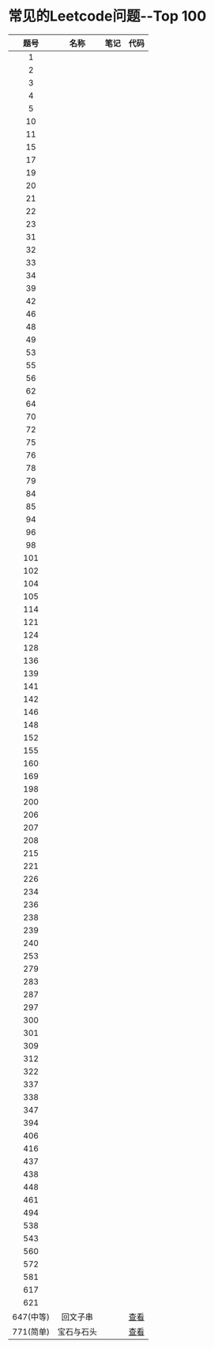 # 常见的Leetcode问题--Top 100 
| 题号 | 名称 | 笔记 | 代码 |
| :--: | :--: | :--: | :--: |
| 1 | | | | 
| 2 | | | | 
| 3 | | | | 
| 4 | | | | 
| 5 | | | | 
| 10 | | | | 
| 11 | | | | 
| 15 | | | | 
| 17 | | | | 
| 19 | | | | 
| 20 | | | | 
| 21 | | | | 
| 22 | | | | 
| 23 | | | | 
| 31 | | | | 
| 32 | | | | 
| 33 | | | | 
| 34 | | | | 
| 39 | | | | 
| 42 | | | | 
| 46 | | | | 
| 48 | | | | 
| 49 | | | | 
| 53 | | | | 
| 55 | | | | 
| 56 | | | | 
| 62 | | | | 
| 64 | | | | 
| 70 | | | | 
| 72 | | | | 
| 75 | | | | 
| 76 | | | | 
| 78 | | | | 
| 79 | | | | 
| 84 | | | | 
| 85 | | | | 
| 94 | | | | 
| 96 | | | | 
| 98 | | | | 
| 101 | | | | 
| 102 | | | | 
| 104 | | | | 
| 105 | | | | 
| 114 | | | | 
| 121 | | | | 
| 124 | | | | 
| 128 | | | | 
| 136 | | | | 
| 139 | | | | 
| 141 | | | | 
| 142 | | | | 
| 146 | | | | 
| 148 | | | | 
| 152 | | | | 
| 155 | | | | 
| 160 | | | | 
| 169 | | | | 
| 198 | | | | 
| 200 | | | | 
| 206 | | | | 
| 207 | | | | 
| 208 | | | | 
| 215 | | | | 
| 221 | | | | 
| 226 | | | | 
| 234 | | | | 
| 236 | | | | 
| 238 | | | | 
| 239 | | | | 
| 240 | | | | 
| 253 | | | | 
| 279 | | | | 
| 283 | | | | 
| 287 | | | | 
| 297 | | | | 
| 300 | | | | 
| 301 | | | | 
| 309 | | | | 
| 312 | | | | 
| 322 | | | | 
| 337 | | | | 
| 338 | | | | 
| 347 | | | | 
| 394 | | | | 
| 406 | | | | 
| 416 | | | | 
| 437 | | | | 
| 438 | | | | 
| 448 | | | | 
| 461 | | | | 
| 494 | | | | 
| 538 | | | | 
| 543 | | | | 
| 560 | | | | 
| 572 | | | | 
| 581 | | | | 
| 617 | | | | 
| 621 | | | | 
| 647(中等) | 回文子串 | | [查看]() | 
| 771(简单) | 宝石与石头 |  | [查看]() | 
